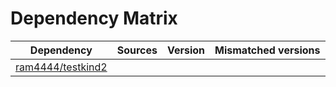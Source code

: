 # Dependency Matrix

Dependency | Sources | Version | Mismatched versions
---------- | ------- | ------- | -------------------
[ram4444/testkind2](https://github.com/ram4444/testkind2.git) |  | []() | 
